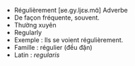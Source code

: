 - Régulièrement	[ʁe.gy.ljɛʁ.mɑ̃]	Adverbe	
- De façon fréquente, souvent.
- Thường xuyên
- Regularly
- Exemple : Ils se voient régulièrement.
- Famille : régulier (đều đặn)
- Latin : *regularis*